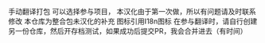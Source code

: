 手动翻译打包
可以选择参与项目，
本汉化由于第一次做，所以有问题请及时联系修改
本仓库为整合包未汉化的补充
图标引用I18n图标
在参与翻译时，请自行创建另一份仓库，然后开存档测试，如果成功后提交PR，我会合并进去（有时间）
